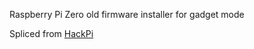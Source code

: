 Raspberry Pi Zero old firmware installer for gadget mode

Spliced from [HackPi](https://github.com/wismna/HackPi)
